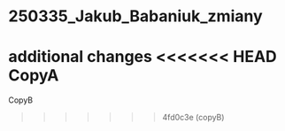 # 250335_Jakub_Babaniuk_zmiany
additional changes
<<<<<<< HEAD
CopyA
=======
CopyB
>>>>>>> 4fd0c3e (copyB)

